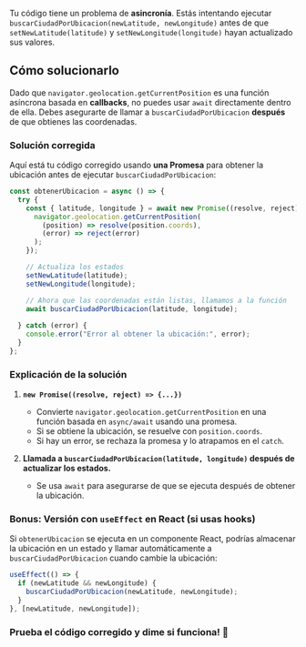 Tu código tiene un problema de **asincronía**. Estás intentando ejecutar `buscarCiudadPorUbicacion(newLatitude, newLongitude)` antes de que `setNewLatitude(latitude)` y `setNewLongitude(longitude)` hayan actualizado sus valores.  

## **Cómo solucionarlo**
Dado que `navigator.geolocation.getCurrentPosition` es una función asíncrona basada en **callbacks**, no puedes usar `await` directamente dentro de ella. Debes asegurarte de llamar a `buscarCiudadPorUbicacion` **después** de que obtienes las coordenadas.

### **Solución corregida**
Aquí está tu código corregido usando **una Promesa** para obtener la ubicación antes de ejecutar `buscarCiudadPorUbicacion`:

```javascript
const obtenerUbicacion = async () => {
  try {
    const { latitude, longitude } = await new Promise((resolve, reject) => {
      navigator.geolocation.getCurrentPosition(
        (position) => resolve(position.coords),
        (error) => reject(error)
      );
    });

    // Actualiza los estados
    setNewLatitude(latitude);
    setNewLongitude(longitude);

    // Ahora que las coordenadas están listas, llamamos a la función
    await buscarCiudadPorUbicacion(latitude, longitude);
    
  } catch (error) {
    console.error("Error al obtener la ubicación:", error);
  }
};
```

### **Explicación de la solución**
1. **`new Promise((resolve, reject) => {...})`**  
   - Convierte `navigator.geolocation.getCurrentPosition` en una función basada en `async/await` usando una promesa.
   - Si se obtiene la ubicación, se resuelve con `position.coords`.
   - Si hay un error, se rechaza la promesa y lo atrapamos en el `catch`.

2. **Llamada a `buscarCiudadPorUbicacion(latitude, longitude)` después de actualizar los estados.**  
   - Se usa `await` para asegurarse de que se ejecuta después de obtener la ubicación.

### **Bonus: Versión con `useEffect` en React (si usas hooks)**
Si `obtenerUbicacion` se ejecuta en un componente React, podrías almacenar la ubicación en un estado y llamar automáticamente a `buscarCiudadPorUbicacion` cuando cambie la ubicación:

```javascript
useEffect(() => {
  if (newLatitude && newLongitude) {
    buscarCiudadPorUbicacion(newLatitude, newLongitude);
  }
}, [newLatitude, newLongitude]);
```

### **Prueba el código corregido y dime si funciona! 🚀**